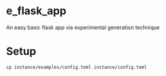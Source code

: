 # e_flask_app
An easy basic flask app via experimental generation technique

# Setup

`cp instance/examples/config.toml instance/config.toml`